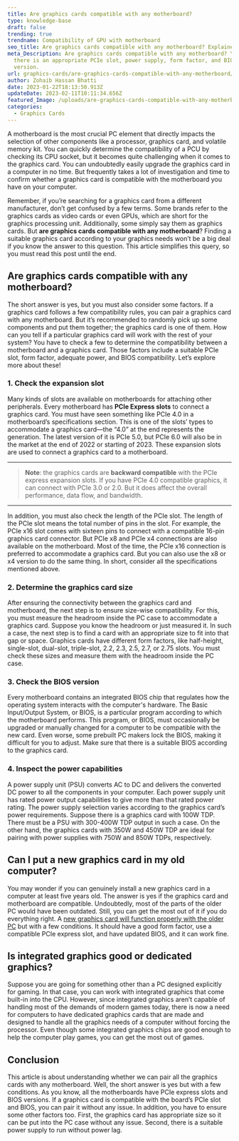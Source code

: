```yaml
---
title: Are graphics cards compatible with any motherboard?
type: knowledge-base
draft: false
trending: true
trendname: Compatibility of GPU with motherboard
seo_title: Are graphics cards compatible with any motherboard? Explained
meta_Description: Are graphics cards compatible with any motherboard? Yes, if
  there is an appropriate PCIe slot, power supply, form factor, and BIOS
  version.
url: graphics-cards/are-graphics-cards-compatible-with-any-motherboard/
author: Zohaib Hassan Bhatti
date: 2023-01-22T18:13:50.913Z
updateDate: 2023-02-11T10:11:34.656Z
featured_Image: /uploads/are-graphics-cards-compatible-with-any-motherboard.webp
categories:
  - Graphics Cards
---
```

A motherboard is the most crucial PC element that directly impacts the selection of other components like a processor, graphics card, and volatile memory kit. You can quickly determine the compatibility of a PCU by checking its CPU socket, but it becomes quite challenging when it comes to the graphics card. You can undoubtedly easily upgrade the graphics card in a computer in no time. But frequently takes a lot of investigation and time to confirm whether a graphics card is compatible with the motherboard you have on your computer. 

Remember, if you’re searching for a graphics card from a different manufacturer, don’t get confused by a few terms. Some brands refer to the graphics cards as video cards or even GPUs, which are short for the graphics processing unit. Additionally, some simply say them as graphics cards. But **are graphics cards compatible with any motherboard**? Finding a suitable graphics card according to your graphics needs won’t be a big deal if you know the answer to this question. This article simplifies this query, so you must read this post until the end. 

## Are graphics cards compatible with any motherboard?

The short answer is yes, but you must also consider some factors. If a graphics card follows a few compatibility rules, you can pair a graphics card with any motherboard. But it’s recommended to randomly pick up some components and put them together; the graphics card is one of them. How can you tell if a particular graphics card will work with the rest of your system? You have to check a few to determine the compatibility between a motherboard and a graphics card. Those factors include a suitable PCIe slot, form factor, adequate power, and BIOS compatibility. Let’s explore more about these! 

### 1. Check the expansion slot

Many kinds of slots are available on motherboards for attaching other peripherals. Every motherboard has **PCIe Express slots** to connect a graphics card. You must have seen something like PCIe 4.0 in a motherboard’s specifications section. This is one of the slots’ types to accommodate a graphics card—the “4.0” at the end represents the generation. The latest version of it is PCIe 5.0, but PCIe 6.0 will also be in the market at the end of 2022 or starting of 2023. These expansion slots are used to connect a graphics card to a motherboard.

- - -

> **Note**: the graphics cards are **backward compatible** with the PCIe express expansion slots. If you have PCIe 4.0 compatible graphics, it can connect with PCIe 3.0 or 2.0. But it does affect the overall performance, data flow, and bandwidth.

- - -

In addition, you must also check the length of the PCIe slot. The length of the PCIe slot means the total number of pins in the slot. For example, the PCIe x16 slot comes with sixteen pins to connect with a compatible 16-pin graphics card connector. But PCIe x8 and PCIe x4 connections are also available on the motherboard. Most of the time, the PCIe x16 connection is preferred to accommodate a graphics card. But you can also use the x8 or x4 version to do the same thing. In short, consider all the specifications mentioned above.

### 2. Determine the graphics card size

After ensuring the connectivity between the graphics card and motherboard, the next step is to ensure size-wise compatibility. For this, you must measure the headroom inside the PC case to accommodate a graphics card. Suppose you know the headroom or just measured it. In such a case, the next step is to find a card with an appropriate size to fit into that gap or space. Graphics cards have different form factors, like half-height, single-slot, dual-slot, triple-slot, 2.2, 2.3, 2.5, 2.7, or 2.75 slots. You must check these sizes and measure them with the headroom inside the PC case. 

### 3. Check the BIOS version 

Every motherboard contains an integrated BIOS chip that regulates how the operating system interacts with the computer's hardware. The Basic Input/Output System, or BIOS, is a particular program according to which the motherboard performs. This program, or BIOS, must occasionally be upgraded or manually changed for a computer to be compatible with the new card. Even worse, some prebuilt PC makers lock the BIOS, making it difficult for you to adjust. Make sure that there is a suitable BIOS according to the graphics card. 

### 4. Inspect the power capabilities

A power supply unit (PSU) converts AC to DC and delivers the converted DC power to all the components in your computer. Each power supply unit has rated power output capabilities to give more than that rated power rating. The power supply selection varies according to the graphics card’s power requirements. Suppose there is a graphics card with 100W TDP. There must be a PSU with 300-400W TDP output in such a case. On the other hand, the graphics cards with 350W and 450W TDP are ideal for pairing with power supplies with 750W and 850W TDPs, respectively. 

## Can I put a new graphics card in my old computer?

You may wonder if you can genuinely install a new graphics card in a computer at least five years old. The answer is yes if the graphics card and motherboard are compatible. Undoubtedly, most of the parts of the older PC would have been outdated. Still, you can get the most out of it if you do everything right. A [new graphics card will function properly with the older PC](https://pcideaz.com/motherboards/can-old-motherboard-support-new-gpu/) but with a few conditions. It should have a good form factor, use a compatible PCIe express slot, and have updated BIOS, and it can work fine. 

## Is integrated graphics good or dedicated graphics?

Suppose you are going for something other than a PC designed explicitly for gaming. In that case, you can work with integrated graphics that come built-in into the CPU. However, since integrated graphics aren’t capable of handling most of the demands of modern games today, there is now a need for computers to have dedicated graphics cards that are made and designed to handle all the graphics needs of a computer without forcing the processor. Even though some integrated graphics chips are good enough to help the computer play games, you can get the most out of games. 

## Conclusion

This article is about understanding whether we can pair all the graphics cards with any motherboard. Well, the short answer is yes but with a few conditions. As you know, all the motherboards have PCIe express slots and BIOS versions. If a graphics card is compatible with the board’s PCIe slot and BIOS, you can pair it without any issue. In addition, you have to ensure some other factors too. First, the graphics card has appropriate size so it can be put into the PC case without any issue. Second, there is a suitable power supply to run without power lag.